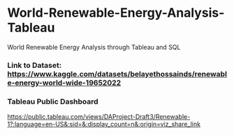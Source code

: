 # World-Renewable-Energy-Analysis-Tableau
World Renewable Energy Analysis through Tableau and SQL
### Link to Dataset: https://www.kaggle.com/datasets/belayethossainds/renewable-energy-world-wide-19652022

### Tableau Public Dashboard
https://public.tableau.com/views/DAProject-Draft3/Renewable-1?:language=en-US&:sid=&:display_count=n&:origin=viz_share_link
